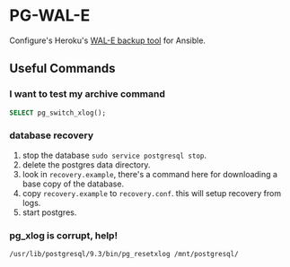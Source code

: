 # PG-WAL-E

Configure's Heroku's [WAL-E backup tool](https://github.com/wal-e/wal-e) for Ansible.

## Useful Commands

### I want to test my archive command

```sql
SELECT pg_switch_xlog();
```

### database recovery

1. stop the database `sudo service postgresql stop`.
2. delete the postgres data directory.
3. look in `recovery.example`, there's a command here for downloading a base
  copy of the database.
4. copy `recovery.example` to `recovery.conf`. this will setup recovery from logs.
5. start postgres.

### pg_xlog is corrupt, help!

```shell
/usr/lib/postgresql/9.3/bin/pg_resetxlog /mnt/postgresql/
```
